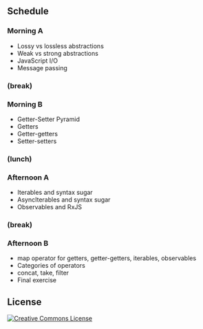## Schedule

### Morning A

- Lossy vs lossless abstractions
- Weak vs strong abstractions
- JavaScript I/O
- Message passing

### (break)

### Morning B

- Getter-Setter Pyramid
- Getters
- Getter-getters
- Setter-setters

### (lunch)

### Afternoon A

- Iterables and syntax sugar
- AsyncIterables and syntax sugar
- Observables and RxJS

### (break)

### Afternoon B

- map operator for getters, getter-getters, iterables, observables
- Categories of operators
- concat, take, filter
- Final exercise

## License

<a rel="license" href="http://creativecommons.org/licenses/by-nc-nd/3.0/"><img alt="Creative Commons License" style="border-width:0" src="https://i.creativecommons.org/l/by-nc-nd/3.0/88x31.png" /></a>